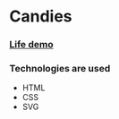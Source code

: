 # Candies

### [Life demo](https://ihor92.github.io/Candies/src/)

### Technologies are used

- HTML
- CSS
- SVG
